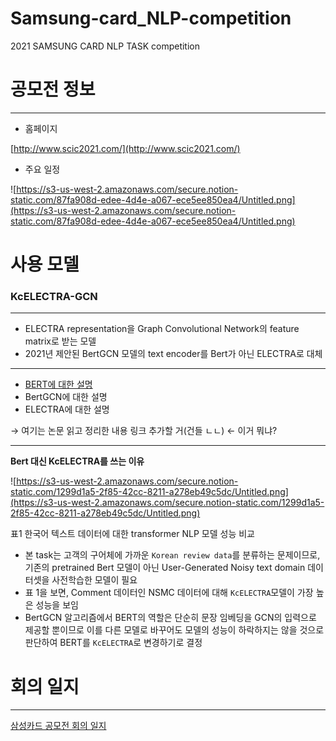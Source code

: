 # Samsung-card_NLP-competition
2021 SAMSUNG CARD NLP TASK competition

# 공모전 정보

---

- 홈페이지

[http://www.scic2021.com/](http://www.scic2021.com/)

- 주요 일정

![https://s3-us-west-2.amazonaws.com/secure.notion-static.com/87fa908d-edee-4d4e-a067-ece5ee850ea4/Untitled.png](https://s3-us-west-2.amazonaws.com/secure.notion-static.com/87fa908d-edee-4d4e-a067-ece5ee850ea4/Untitled.png)

# 사용 모델

### KcELECTRA-GCN

---

- ELECTRA representation을 Graph Convolutional Network의 feature matrix로 받는 모델
- 2021년 제안된 BertGCN 모델의 text encoder를 Bert가 아닌 ELECTRA로 대체

---

- [BERT에 대한 설명](https://www.notion.so/e806542ec7c14285842120d0c9efaa6f)
- BertGCN에 대한 설명
- ELECTRA에 대한 설명

→ 여기는 논문 읽고 정리한 내용 링크 추가할 거(건들 ㄴㄴ) ← 이거 뭐냐?

---

**Bert 대신 KcELECTRA를 쓰는 이유** 

![https://s3-us-west-2.amazonaws.com/secure.notion-static.com/1299d1a5-2f85-42cc-8211-a278eb49c5dc/Untitled.png](https://s3-us-west-2.amazonaws.com/secure.notion-static.com/1299d1a5-2f85-42cc-8211-a278eb49c5dc/Untitled.png)

표1 한국어 텍스트 데이터에 대한 transformer NLP 모델 성능 비교 

- 본 task는 고객의 구어체에 가까운 `Korean review data`를 분류하는 문제이므로, 기존의 pretrained Bert 모델이 아닌 User-Generated Noisy text domain 데이터셋을 사전학습한 모델이 필요
- 표 1을 보면, Comment 데이터인 NSMC 데이터에 대해 `KcELECTRA`모델이 가장 높은 성능을 보임
- BertGCN 알고리즘에서 BERT의 역할은 단순히 문장 임베딩을 GCN의 입력으로 제공할 뿐이므로 이를 다른 모델로 바꾸어도 모델의 성능이 하락하지는 않을 것으로 판단하여 BERT를 `KcELECTRA`로 변경하기로 결정

# 회의 일지

---

[삼성카드 공모전 회의 일지](https://www.notion.so/964b33f48fed4bbd93b3ba4eabc97607)
